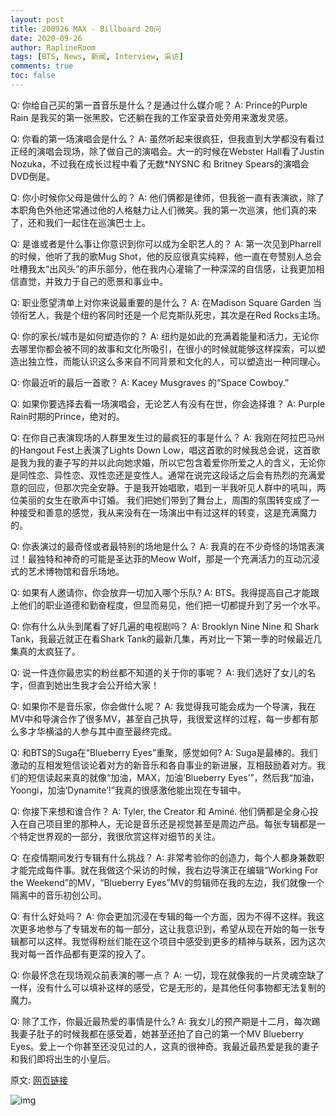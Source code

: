 ```yaml
---
layout: post
title: 200926 MAX - Billboard 20问
date: 2020-09-26
author: RaplineRoom
tags: [BTS, News, 新闻, Interview, 采访]
comments: true
toc: false
---
```


Q: 你给自己买的第一首音乐是什么？是通过什么媒介呢？
A: Prince的Purple Rain 是我买的第一张黑胶，它还躺在我的工作室录音处旁用来激发灵感。

Q: 你看的第一场演唱会是什么？
A: 虽然听起来很疯狂，但我直到大学都没有看过正经的演唱会现场，除了做自己的演唱会。大一的时候在Webster Hall看了Justin Nozuka，不过我在成长过程中看了无数*NYSNC 和 Britney Spears的演唱会DVD倒是。

Q: 你小时候你父母是做什么的？
A: 他们俩都是律师，但我爸一直有表演欲，除了本职角色外他还常通过他的人格魅力让人们微笑。我的第一次巡演，他们真的来了，还和我们一起住在巡演巴士上。

Q: 是谁或者是什么事让你意识到你可以成为全职艺人的？
A: 第一次见到Pharrell的时候，他听了我的歌Mug Shot，他的反应很真实纯粹，他一直在夸赞别人总会吐槽我太“出风头”的声乐部分，他在我内心灌输了一种深深的自信感，让我更加相信直觉，并致力于自己的愿景和事业中。

Q: 职业愿望清单上对你来说最重要的是什么？
A: 在Madison Square Garden 当领衔艺人，我是个纽约客同时还是一个尼克斯队死忠，其次是在Red Rocks主场。

Q: 你的家长/城市是如何塑造你的？
A: 纽约是如此的充满着能量和活力，无论你去哪里你都会被不同的故事和文化所吸引，在很小的时候就能够这样探索，可以塑造出独立性，而能认识这么多来自不同背景和文化的人，可以塑造出一种同理心。

Q: 你最近听的最后一首歌？
A: Kacey Musgraves 的“Space Cowboy.”

Q: 如果你要选择去看一场演唱会，无论艺人有没有在世，你会选择谁？
A: Purple Rain时期的Prince，绝对的。

Q: 在你自己表演现场的人群里发生过的最疯狂的事是什么？
A: 我刚在阿拉巴马州的Hangout Fest上表演了Lights Down Low，唱这首歌的时候我总会说，这首歌是我为我的妻子写的并以此向她求婚，所以它包含着爱你所爱之人的含义，无论你是同性恋、异性恋、双性恋还是变性人。通常在说完这段话之后会有热烈的充满爱意的回应，但那次完全安静。于是我开始唱歌，唱到一半我听见人群中的吼叫，两位美丽的女生在歌声中订婚。
我们把她们带到了舞台上，周围的氛围转变成了一种接受和善意的感觉，我从来没有在一场演出中有过这样的转变，这是充满魔力的。

Q: 你表演过的最奇怪或者最特别的场地是什么？
A: 我真的在不少奇怪的场馆表演过！最独特和神奇的可能是圣达菲的Meow Wolf，那是一个充满活力的互动沉浸式的艺术博物馆和音乐场地。

Q: 如果有人邀请你，你会放弃一切加入哪个乐队?
A: BTS。我得提高自己才能跟上他们的职业道德和勤奋程度，但显而易见，他们把一切都提升到了另一个水平。

Q: 你有什么从头到尾看了好几遍的电视剧吗？
A: Brooklyn Nine Nine 和 Shark Tank，我最近就正在看Shark Tank的最新几集，再对比一下第一季的时候最近几集真的太疯狂了。

Q: 说一件连你最忠实的粉丝都不知道的关于你的事呢？
A: 我们选好了女儿的名字，但直到她出生我才会公开给大家！

Q: 如果你不是音乐家，你会做什么呢？
A: 我觉得我可能会成为一个导演，我在MV中和导演合作了很多MV，甚至自己执导，我很爱这样的过程，每一步都有那么多才华横溢的人参与其中直至最终完成。

Q: 和BTS的Suga在“Blueberry Eyes”重聚，感觉如何?
A: Suga是最棒的。我们激动的互相发短信谈论着对方的新音乐和各自事业的新进展，互相鼓励着对方。我们的短信读起来真的就像“加油，MAX，加油‘Blueberry Eyes’”，然后我“加油，Yoongi，加油‘Dynamite’!”我真的很感激他能出现在专辑中。

Q: 你接下来想和谁合作？
A: Tyler, the Creator 和 Aminé. 他们俩都是全身心投入在自己项目里的那种人，无论是音乐还是视觉甚至是周边产品。每张专辑都是一个特定世界观的一部分，我很欣赏这样对细节的关注。

Q: 在疫情期间发行专辑有什么挑战？
A: 非常考验你的创造力，每个人都身兼数职才能完成每件事。就在我做这个采访的时候，我右边导演正在编辑“Working For the Weekend”的MV，“Blueberry Eyes”MV的剪辑师在我的左边，我们就像一个隔离中的音乐初创公司。

Q: 有什么好处吗？
A: 你会更加沉浸在专辑的每一个方面，因为不得不这样。我这次更多地参与了专辑发布的每一部分，这让我意识到，希望从现在开始的每一张专辑都可以这样。我觉得粉丝们能在这个项目中感受到更多的精神与联系，因为这次我对每一首作品都有更深的投入了。

Q: 你最怀念在现场观众前表演的哪一点？
A: 一切，现在就像我的一片灵魂空缺了一样，没有什么可以填补这样的感受，它是无形的，是其他任何事物都无法复制的魔力。

Q: 除了工作，你最近最热爱的事情是什么?
A: 我女儿的预产期是十二月，每次踢我妻子肚子的时候我都在感受着，她甚至还拍了自己的第一个MV Blueberry Eyes。爱上一个你甚至还没见过的人，这真的很神奇。我最近最热爱是我的妻子和我们即将出生的小皇后。

原文: [网页链接](http://t.cn/A6bvgsyP)

![img](https://tva1.sinaimg.cn/large/007S8ZIlly1gj7aakpqhtj30j60cot9o.jpg)